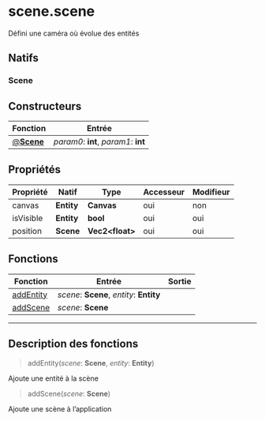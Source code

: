# scene.scene

Défini une caméra où évolue des entités
## Natifs
### Scene
## Constructeurs
|Fonction|Entrée|
|-|-|
|[@**Scene**](#ctor_0)| *param0*: **int**,  *param1*: **int**|
## Propriétés
|Propriété|Natif|Type|Accesseur|Modifieur|
|-|-|-|-|-|
|canvas|**Entity**|**Canvas**|oui|non|
|isVisible|**Entity**|**bool**|oui|oui|
|position|**Scene**|**Vec2\<float>**|oui|oui|
## Fonctions
|Fonction|Entrée|Sortie|
|-|-|-|
|[addEntity](#func_0)|*scene*: **Scene**, *entity*: **Entity**||
|[addScene](#func_1)|*scene*: **Scene**||


***
## Description des fonctions

<a id="func_0"></a>
> addEntity(*scene*: **Scene**, *entity*: **Entity**)

Ajoute une entité à la scène

<a id="func_1"></a>
> addScene(*scene*: **Scene**)

Ajoute une scène à l’application

